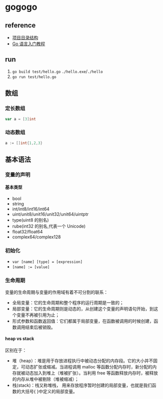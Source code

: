 # gogogo

## reference

- [项目目录结构](https://makeoptim.com/golang/standards/project-layout)
- [Go 语言入门教程](http://c.biancheng.net/golang/)

## run

1. `go build test/hello.go` `./hello.exe`/`./hello`
2. `go run test/hello.go`

## 数组

### 定长数组

```go
var a = [3]int
```

### 动态数组

```go
a := []int{1,2,3}
```

## 基本语法

### 变量的声明

#### 基本类型

- bool
- string
- int/int8/int16/int64
- uint/unit8/unit16/unit32/unit64/uintptr
- type(uint8 的别名)
- rube(int32 的别名,代表一个 Unicode)
- float32/float64
- complex64/complex128

### 初始化

- `var [name] [type] = [expression]`
- `[name] := [value]`

### 生命周期

变量的生命周期与变量的作用域有着不可分割的联系：

- 全局变量：它的生命周期和整个程序的运行周期是一致的；
- 局部变量：它的生命周期则是动态的，从创建这个变量的声明语句开始，到这个变量不再被引用为止；
- 形式参数和函数返回值：它们都属于局部变量，在函数被调用的时候创建，函数调用结束后被销毁。

#### heap vs stack

区别在于：

- 堆（heap）：堆是用于存放进程执行中被动态分配的内存段。它的大小并不固定，可动态扩张或缩减。当进程调用 malloc 等函数分配内存时，新分配的内存就被动态加入到堆上（堆被扩张）。当利用 free 等函数释放内存时，被释放的内存从堆中被剔除（堆被缩减）；
- 栈(stack)：栈又称堆栈， 用来存放程序暂时创建的局部变量，也就是我们函数的大括号{ }中定义的局部变量。
